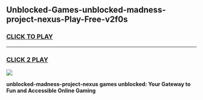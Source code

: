 
## Unblocked-Games-unblocked-madness-project-nexus-Play-Free-v2f0s
<h3>
<a href="https://premium76.site?title=unblocked-madness-project-nexus&ref=18A1">CLICK TO PLAY</a></h3>
<hr>

<h3>
<a href="https://premium76.site?title=unblocked-madness-project-nexus&ref=18A1">CLICK 2 PLAY</a>
  
</h3>

<a href="https://premium76.site?title=unblocked-madness-project-nexus&ref=18A1"><img src="https://clearcache.store/games.png"></a>


**unblocked-madness-project-nexus games unblocked: Your Gateway to Fun and Accessible Online Gaming**
